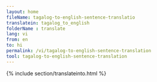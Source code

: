 ```yaml
---
layout: home
fileName: tagalog-to-english-sentence-translatio
translatein: tagalog_to_english
folderName : translate
lang: vi
from: en
to: hi
permalink: /vi/tagalog-to-english-sentence-translation
tool: tagalog-to-english-sentence-translation
---
```

{% include section/translateinto.html %}